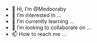 - 👋 Hi, I’m @Medooraby
- 👀 I’m interested in ...
- 🌱 I’m currently learning ...
- 💞️ I’m looking to collaborate on ...
- 📫 How to reach me ...

<!---
Medooraby/Medooraby is a ✨ special ✨ repository because its `README.md` (this file) appears on your GitHub profile.
You can click the Preview link to take a look at your changes.
--->
